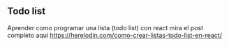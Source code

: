 ## Todo list

Aprender como programar una lista (todo list) con react mira el post completo aqui https://herelodin.com/como-crear-listas-todo-list-en-react/ 